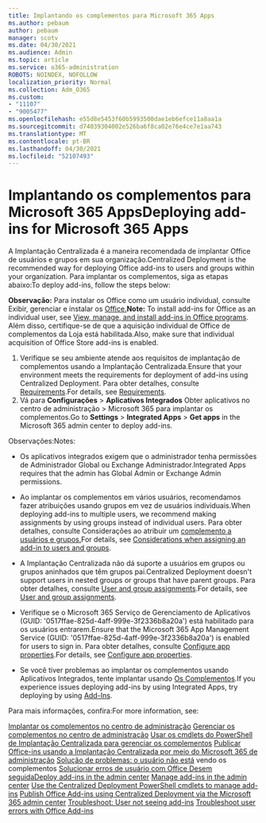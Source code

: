 ```yaml
---
title: Implantando os complementos para Microsoft 365 Apps
ms.author: pebaum
author: pebaum
manager: scotv
ms.date: 04/30/2021
ms.audience: Admin
ms.topic: article
ms.service: o365-administration
ROBOTS: NOINDEX, NOFOLLOW
localization_priority: Normal
ms.collection: Adm_O365
ms.custom:
- "11107"
- "9005477"
ms.openlocfilehash: e55d8e5453f60b5993500dae1eb6efce11a8aa1a
ms.sourcegitcommit: d74039304002e526ba6f8ca02e76e4ce7e1aa743
ms.translationtype: MT
ms.contentlocale: pt-BR
ms.lasthandoff: 04/30/2021
ms.locfileid: "52107493"
---
```

# <a name="deploying-add-ins-for-microsoft-365-apps"></a><span data-ttu-id="0332c-102">Implantando os complementos para Microsoft 365 Apps</span><span class="sxs-lookup"><span data-stu-id="0332c-102">Deploying add-ins for Microsoft 365 Apps</span></span>

<span data-ttu-id="0332c-103">A Implantação Centralizada é a maneira recomendada de implantar Office de usuários e grupos em sua organização.</span><span class="sxs-lookup"><span data-stu-id="0332c-103">Centralized Deployment is the recommended way for deploying Office add-ins to users and groups within your organization.</span></span> <span data-ttu-id="0332c-104">Para implantar os complementos, siga as etapas abaixo:</span><span class="sxs-lookup"><span data-stu-id="0332c-104">To deploy add-ins, follow the steps below:</span></span>

<span data-ttu-id="0332c-105">**Observação:** Para instalar os Office como um usuário individual, consulte Exibir, gerenciar e instalar os [Office.](https://support.microsoft.com/topic/view-manage-and-install-add-ins-in-office-programs-16278816-1948-4028-91e5-76dca5380f8d)</span><span class="sxs-lookup"><span data-stu-id="0332c-105">**Note:** To install add-ins for Office as an individual user, see [View, manage, and install add-ins in Office programs](https://support.microsoft.com/topic/view-manage-and-install-add-ins-in-office-programs-16278816-1948-4028-91e5-76dca5380f8d).</span></span> <span data-ttu-id="0332c-106">Além disso, certifique-se de que a aquisição individual de Office de complementos da Loja está habilitada.</span><span class="sxs-lookup"><span data-stu-id="0332c-106">Also, make sure that individual acquisition of Office Store add-ins is enabled.</span></span> 

1. <span data-ttu-id="0332c-107">Verifique se seu ambiente atende aos requisitos de implantação de complementos usando a Implantação Centralizada.</span><span class="sxs-lookup"><span data-stu-id="0332c-107">Ensure that your environment meets the requirements for deployment of add-ins using Centralized Deployment.</span></span> <span data-ttu-id="0332c-108">Para obter detalhes, consulte [Requirements](https://docs.microsoft.com/microsoft-365/admin/manage/centralized-deployment-of-add-ins?#requirements).</span><span class="sxs-lookup"><span data-stu-id="0332c-108">For details, see [Requirements](https://docs.microsoft.com/microsoft-365/admin/manage/centralized-deployment-of-add-ins?#requirements).</span></span>
2. <span data-ttu-id="0332c-109">Vá para **Configurações**  >  **Aplicativos Integrados** Obter aplicativos no centro de administração  >   Microsoft 365 para implantar os complementos.</span><span class="sxs-lookup"><span data-stu-id="0332c-109">Go to **Settings** > **Integrated Apps** > **Get apps** in the Microsoft 365 admin center to deploy add-ins.</span></span> 

<span data-ttu-id="0332c-110">Observações:</span><span class="sxs-lookup"><span data-stu-id="0332c-110">Notes:</span></span> 

- <span data-ttu-id="0332c-111">Os aplicativos integrados exigem que o administrador tenha permissões de Administrador Global ou Exchange Administrador.</span><span class="sxs-lookup"><span data-stu-id="0332c-111">Integrated Apps requires that the admin has Global Admin or Exchange Admin permissions.</span></span>

- <span data-ttu-id="0332c-112">Ao implantar os complementos em vários usuários, recomendamos fazer atribuições usando grupos em vez de usuários individuais.</span><span class="sxs-lookup"><span data-stu-id="0332c-112">When deploying add-ins to multiple users, we recommend making assignments by using groups instead of individual users.</span></span> <span data-ttu-id="0332c-113">Para obter detalhes, consulte Considerações ao atribuir um [complemento a usuários e grupos.](https://docs.microsoft.com/microsoft-365/admin/manage/manage-deployment-of-add-ins?view=o365-worldwide#considerations-when-assigning-an-add-in-to-users-and-groups)</span><span class="sxs-lookup"><span data-stu-id="0332c-113">For details, see [Considerations when assigning an add-in to users and groups](https://docs.microsoft.com/microsoft-365/admin/manage/manage-deployment-of-add-ins?view=o365-worldwide#considerations-when-assigning-an-add-in-to-users-and-groups).</span></span>

- <span data-ttu-id="0332c-114">A Implantação Centralizada não dá suporte a usuários em grupos ou grupos aninhados que têm grupos pai.</span><span class="sxs-lookup"><span data-stu-id="0332c-114">Centralized Deployment doesn't support users in nested groups or groups that have parent groups.</span></span> <span data-ttu-id="0332c-115">Para obter detalhes, consulte [User and group assignments](https://docs.microsoft.com/microsoft-365/admin/manage/centralized-deployment-of-add-ins?view=o365-worldwide#user-and-group-assignments).</span><span class="sxs-lookup"><span data-stu-id="0332c-115">For details, see [User and group assignments](https://docs.microsoft.com/microsoft-365/admin/manage/centralized-deployment-of-add-ins?view=o365-worldwide#user-and-group-assignments).</span></span>

- <span data-ttu-id="0332c-116">Verifique se o Microsoft 365 Serviço de Gerenciamento de Aplicativos (GUID: '0517ffae-825d-4aff-999e-3f2336b8a20a') está habilitado para os usuários entrarem.</span><span class="sxs-lookup"><span data-stu-id="0332c-116">Ensure that the Microsoft 365 App Management Service (GUID: '0517ffae-825d-4aff-999e-3f2336b8a20a') is enabled for users to sign in.</span></span> <span data-ttu-id="0332c-117">Para obter detalhes, consulte [Configure app properties](https://docs.microsoft.com/azure/active-directory/manage-apps/add-application-portal-configure#configure-app-properties).</span><span class="sxs-lookup"><span data-stu-id="0332c-117">For details, see [Configure app properties](https://docs.microsoft.com/azure/active-directory/manage-apps/add-application-portal-configure#configure-app-properties).</span></span>

- <span data-ttu-id="0332c-118">Se você tiver problemas ao implantar os complementos usando Aplicativos Integrados, tente implantar usando [Os Complementos](https://admin.microsoft.com/AdminPortal/Home?#/Settings/AddIns).</span><span class="sxs-lookup"><span data-stu-id="0332c-118">If you experience issues deploying add-ins by using Integrated Apps, try deploying by using [Add-Ins](https://admin.microsoft.com/AdminPortal/Home?#/Settings/AddIns).</span></span>

<span data-ttu-id="0332c-119">Para mais informações, confira:</span><span class="sxs-lookup"><span data-stu-id="0332c-119">For more information, see:</span></span>

<span data-ttu-id="0332c-120">[Implantar os complementos no centro de administração](https://docs.microsoft.com/microsoft-365/admin/manage/manage-deployment-of-add-ins) 
 [Gerenciar os complementos no centro de administração](https://docs.microsoft.com/microsoft-365/admin/manage/manage-addins-in-the-admin-center) 
 [Usar os cmdlets do PowerShell de Implantação Centralizada para gerenciar os complementos](https://docs.microsoft.com/microsoft-365/enterprise/use-the-centralized-deployment-powershell-cmdlets-to-manage-add-ins) 
 [Publicar Office-ins usando a Implantação Centralizada por meio do Microsoft 365 de administração](https://docs.microsoft.com/office/dev/add-ins/publish/centralized-deployment#publish-an-office-add-in-via-centralized-deployment) 
 [Solução de problemas: o usuário não está](https://docs.microsoft.com/office365/troubleshoot/access-management/user-not-seeing-add-ins) vendo os complementos 
 [Solucionar erros de usuário com Office Desem seguida](https://docs.microsoft.com/office/dev/add-ins/testing/testing-and-troubleshooting)</span><span class="sxs-lookup"><span data-stu-id="0332c-120">[Deploy add-ins in the admin center](https://docs.microsoft.com/microsoft-365/admin/manage/manage-deployment-of-add-ins)
[Manage add-ins in the admin center](https://docs.microsoft.com/microsoft-365/admin/manage/manage-addins-in-the-admin-center)
[Use the Centralized Deployment PowerShell cmdlets to manage add-ins](https://docs.microsoft.com/microsoft-365/enterprise/use-the-centralized-deployment-powershell-cmdlets-to-manage-add-ins)
[Publish Office Add-ins using Centralized Deployment via the Microsoft 365 admin center](https://docs.microsoft.com/office/dev/add-ins/publish/centralized-deployment#publish-an-office-add-in-via-centralized-deployment)
[Troubleshoot: User not seeing add-ins](https://docs.microsoft.com/office365/troubleshoot/access-management/user-not-seeing-add-ins)
[Troubleshoot user errors with Office Add-ins](https://docs.microsoft.com/office/dev/add-ins/testing/testing-and-troubleshooting)</span></span>